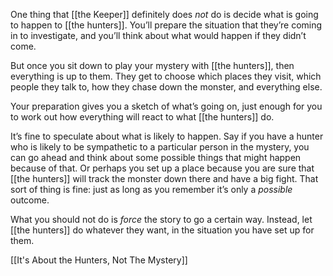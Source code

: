 
One thing that [[the Keeper]] definitely does *not* do is decide what is going to happen to [[the hunters]]. You’ll prepare the situation that they’re coming in to investigate, and you’ll think about what would happen if they didn’t come.

But once you sit down to play your mystery with [[the hunters]], then everything is up to them. They get to choose which places they visit, which people they talk to, how they chase down the monster, and everything else.

Your preparation gives you a sketch of what’s going on, just enough for you to work out how everything will react to what [[the hunters]] do.

It’s fine to speculate about what is likely to happen. Say if you have a hunter who is likely to be sympathetic to a particular person in the mystery, you can go ahead and think about some possible things that might happen because of that. Or perhaps you set up a place because you are sure that [[the hunters]] will track the monster down there and have a big fight. That sort of thing is fine: just as long as you remember it’s only a *possible* outcome.

What you should not do is *force* the story to go a certain way. Instead, let [[the hunters]] do whatever they want, in the situation you have set up for them.

[[It's About the Hunters, Not The Mystery]]
